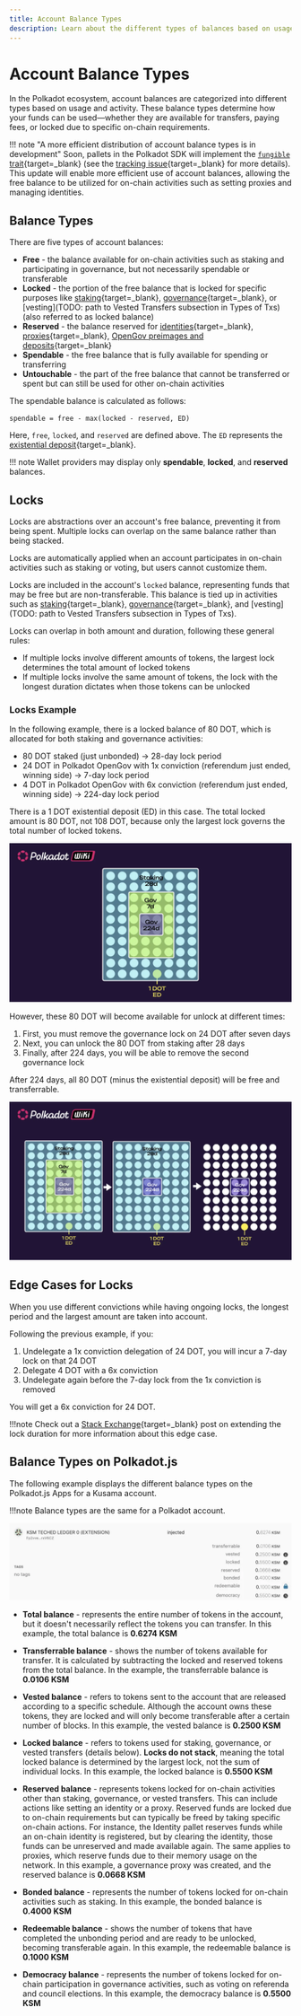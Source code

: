 ```yaml
---
title: Account Balance Types
description: Learn about the different types of balances based on usage and activity, with practical examples to understand how the balances are calculated.
---
```


# Account Balance Types

In the Polkadot ecosystem, account balances are categorized into different types based on usage and activity. These balance types determine how your funds can be used—whether they are available for transfers, paying fees, or locked due to specific on-chain requirements.

!!! note "A more efficient distribution of account balance types is in development"
    Soon, pallets in the Polkadot SDK will implement the [`fungible` trait](https://paritytech.github.io/polkadot-sdk/master/frame_support/traits/tokens/fungible/index.html){target=\_blank} (see the [tracking issue](https://github.com/paritytech/polkadot-sdk/issues/226){target=\_blank} for more details). This update will enable more efficient use of account balances, allowing the free balance to be utilized for on-chain activities such as setting proxies and managing identities.

## Balance Types

There are five types of account balances:

- **Free** - the balance available for on-chain activities such as staking and participating in governance, but not necessarily spendable or transferable
- **Locked** - the portion of the free balance that is locked for specific purposes like [staking](https://wiki.polkadot.network/docs/learn-staking#nominating-validators){target=\_blank}, [governance](https://wiki.polkadot.network/docs/learn-polkadot-opengov#voting-on-a-referendum){target=\_blank}, or [vesting](TODO: path to Vested Transfers subsection in Types of Txs) (also referred to as locked balance)
- **Reserved** - the balance reserved for [identities](https://wiki.polkadot.network/docs/learn-identity){target=\_blank}, [proxies](https://wiki.polkadot.network/docs/learn-proxies){target=\_blank}, [OpenGov preimages and deposits](https://wiki.polkadot.network/docs/learn-guides-polkadot-opengov#claiming-opengov-deposits){target=\_blank}
- **Spendable** - the free balance that is fully available for spending or transferring
- **Untouchable** - the part of the free balance that cannot be transferred or spent but can still be used for other on-chain activities

The spendable balance is calculated as follows:

```text
spendable = free - max(locked - reserved, ED)
```

Here, `free`, `locked`, and `reserved` are defined above. The `ED` represents the [existential deposit](https://wiki.polkadot.network/docs/learn-accounts#existential-deposit-and-reaping){target=\_blank}.

!!! note
    Wallet providers may display only **spendable**, **locked**, and **reserved** balances.

## Locks

Locks are abstractions over an account's free balance, preventing it from being spent. Multiple locks can overlap on the same balance rather than being stacked.

Locks are automatically applied when an account participates in on-chain activities such as staking or voting, but users cannot customize them.

Locks are included in the account's `locked` balance, representing funds that may be free but are non-transferable. This balance is tied up in activities such as [staking](https://wiki.polkadot.network/docs/learn-staking#nominating-validators){target=\_blank}, [governance](https://wiki.polkadot.network/docs/learn-polkadot-opengov#voting-on-a-referendum){target=\_blank}, and [vesting](TODO: path to Vested Transfers subsection in Types of Txs).

Locks can overlap in both amount and duration, following these general rules:

- If multiple locks involve different amounts of tokens, the largest lock determines the total amount of locked tokens
- If multiple locks involve the same amount of tokens, the lock with the longest duration dictates when those tokens can be unlocked

### Locks Example

In the following example, there is a locked balance of 80 DOT, which is allocated for both staking and governance activities:

- 80 DOT staked (just unbonded) -> 28-day lock period
- 24 DOT in Polkadot OpenGov with 1x conviction (referendum just ended, winning side) -> 7-day lock period
- 4 DOT in Polkadot OpenGov with 6x conviction (referendum just ended, winning side) -> 224-day lock period

There is a 1 DOT existential deposit (ED) in this case. The total locked amount is 80 DOT, not 108 DOT, because only the largest lock governs the total number of locked tokens.

![](/images/polkadot-protocol/protocol-components/accounts/locks-example-1.webp)

However, these 80 DOT will become available for unlock at different times:

1. First, you must remove the governance lock on 24 DOT after seven days
2. Next, you can unlock the 80 DOT from staking after 28 days
3. Finally, after 224 days, you will be able to remove the second governance lock

After 224 days, all 80 DOT (minus the existential deposit) will be free and transferrable.

![](/images/polkadot-protocol/protocol-components/accounts/locks-example-2.webp)

## Edge Cases for Locks

When you use different convictions while having ongoing locks, the longest period and the largest amount are taken into account.

Following the previous example, if you:

1. Undelegate a 1x conviction delegation of 24 DOT, you will incur a 7-day lock on that 24 DOT
2. Delegate 4 DOT with a 6x conviction
3. Undelegate again before the 7-day lock from the 1x conviction is removed

You will get a 6x conviction for 24 DOT.

!!!note
    Check out a [Stack Exchange](https://substrate.stackexchange.com/questions/5067/delegating-and-undelegating-during-the-lock-period-extends-it-for-the-initial-am){target=\_blank} post on extending the lock duration for more information about this edge case.

## Balance Types on Polkadot.js

The following example displays the different balance types on the Polkadot.js Apps for a Kusama account.

!!!note
    Balance types are the same for a Polkadot account.

![](/images/polkadot-protocol/protocol-components/accounts/account-balance-types-1.webp)

- **Total balance** - represents the entire number of tokens in the account, but it doesn't necessarily reflect the tokens you can transfer. In this example, the total balance is **0.6274 KSM**

- **Transferrable balance** - shows the number of tokens available for transfer. It is calculated by subtracting the locked and reserved tokens from the total balance. In the example, the transferrable balance is **0.0106 KSM**

- **Vested balance** - refers to tokens sent to the account that are released according to a specific schedule. Although the account owns these tokens, they are locked and will only become transferable after a certain number of blocks. In this example, the vested balance is **0.2500 KSM**

- **Locked balance** - refers to tokens used for staking, governance, or vested transfers (details below). **Locks do not stack**, meaning the total locked balance is determined by the largest lock, not the sum of individual locks. In this example, the locked balance is **0.5500 KSM**

- **Reserved balance** - represents tokens locked for on-chain activities other than staking, governance, or vested transfers. This can include actions like setting an identity or a proxy. Reserved funds are locked due to on-chain requirements but can typically be freed by taking specific on-chain actions. For instance, the Identity pallet reserves funds while an on-chain identity is registered, but by clearing the identity, those funds can be unreserved and made available again. The same applies to proxies, which reserve funds due to their memory usage on the network. In this example, a governance proxy was created, and the reserved balance is **0.0668 KSM**

- **Bonded balance** - represents the number of tokens locked for on-chain activities such as staking. In this example, the bonded balance is **0.4000 KSM**

- **Redeemable balance** - shows the number of tokens that have completed the unbonding period and are ready to be unlocked, becoming transferable again. In this example, the redeemable balance is **0.1000 KSM**

- **Democracy balance** - represents the number of tokens locked for on-chain participation in governance activities, such as voting on referenda and council elections. In this example, the democracy balance is **0.5500 KSM**
